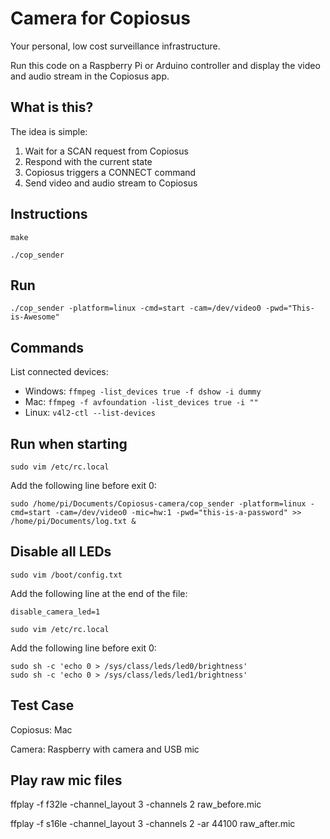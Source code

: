 # Camera for Copiosus
Your personal, low cost surveillance infrastructure.

Run this code on a Raspberry Pi or Arduino controller and display the video and audio stream in the Copiosus app.

## What is this?

The idea is simple:

1. Wait for a SCAN request from Copiosus
2. Respond with the current state
3. Copiosus triggers a CONNECT command
4. Send video and audio stream to Copiosus

## Instructions

```make```

```./cop_sender```

## Run

```./cop_sender -platform=linux -cmd=start -cam=/dev/video0 -pwd="This-is-Awesome"```

## Commands

List connected devices:

* Windows: ```ffmpeg -list_devices true -f dshow -i dummy```
* Mac: ```ffmpeg -f avfoundation -list_devices true -i ""```
* Linux: ```v4l2-ctl --list-devices```

## Run when starting

```sudo vim /etc/rc.local```

Add the following line before exit 0:

```sudo /home/pi/Documents/Copiosus-camera/cop_sender -platform=linux -cmd=start -cam=/dev/video0 -mic=hw:1 -pwd="this-is-a-password" >> /home/pi/Documents/log.txt &```

## Disable all LEDs

```sudo vim /boot/config.txt```

Add the following line at the end of the file:

```
disable_camera_led=1
```

```sudo vim /etc/rc.local```

Add the following line before exit 0:

```
sudo sh -c 'echo 0 > /sys/class/leds/led0/brightness'
sudo sh -c 'echo 0 > /sys/class/leds/led1/brightness'
```

## Test Case

Copiosus: Mac

Camera: Raspberry with camera and USB mic

## Play raw mic files

ffplay -f f32le -channel_layout 3 -channels 2 raw_before.mic

ffplay -f s16le -channel_layout 3 -channels 2 -ar 44100 raw_after.mic
